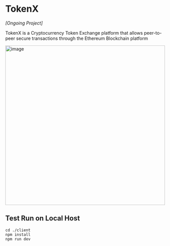 # TokenX
*[Ongoing Project]*

TokenX is a Cryptocurrency Token Exchange platform that allows peer-to-peer secure transactions through the Ethereum Blockchain platform

<img width="500" alt="image" src="https://github.com/user-attachments/assets/1f7d5c09-0319-4f03-8563-8ca350ea83fe" />

## Test Run on Local Host
```
cd ./client
npm install
npm run dev
```
